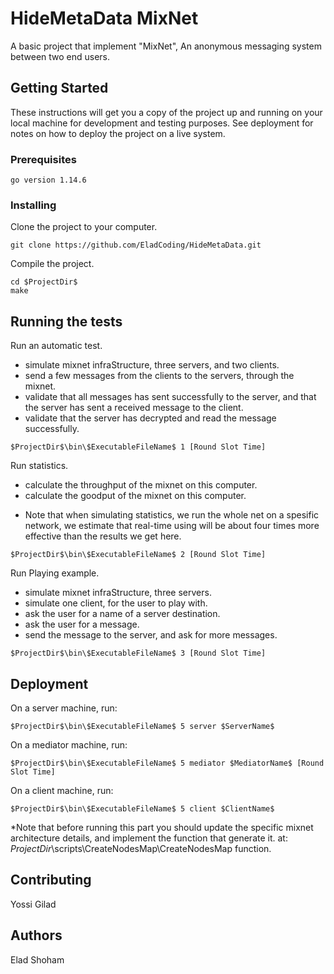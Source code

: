 # HideMetaData MixNet

A basic project that implement "MixNet", An anonymous messaging system between two end users.

## Getting Started

These instructions will get you a copy of the project up and running on your local machine for development and testing purposes. See deployment for notes on how to deploy the project on a live system.

### Prerequisites

```
go version 1.14.6
```

### Installing

Clone the project to your computer.

```
git clone https://github.com/EladCoding/HideMetaData.git
```

Compile the project.

```
cd $ProjectDir$
make
```

## Running the tests

Run an automatic test.
- simulate mixnet infraStructure, three servers, and two clients.
- send a few messages from the clients to the servers, through the mixnet.
- validate that all messages has sent successfully to the server, and that the server has sent a received message to the client.
- validate that the server has decrypted and read the message successfully.

```
$ProjectDir$\bin\$ExecutableFileName$ 1 [Round Slot Time]
```

Run statistics.
- calculate the throughput of the mixnet on this computer.
- calculate the goodput of the mixnet on this computer.
* Note that when simulating statistics, we run the whole net on a spesific network,
we estimate that real-time using will be about four times more effective than the results we get here.

```
$ProjectDir$\bin\$ExecutableFileName$ 2 [Round Slot Time]
```

Run Playing example.
- simulate mixnet infraStructure, three servers.
- simulate one client, for the user to play with.
- ask the user for a name of a server destination.
- ask the user for a message.
- send the message to the server, and ask for more messages.

```
$ProjectDir$\bin\$ExecutableFileName$ 3 [Round Slot Time]
```

## Deployment

On a server machine, run:

```
$ProjectDir$\bin\$ExecutableFileName$ 5 server $ServerName$
```

On a mediator machine, run:

```
$ProjectDir$\bin\$ExecutableFileName$ 5 mediator $MediatorName$ [Round Slot Time]
```


On a client machine, run:

```
$ProjectDir$\bin\$ExecutableFileName$ 5 client $ClientName$
```


*Note that before running this part you should update the specific mixnet architecture details, 
and implement the function that generate it. at:
$ProjectDir$\scripts\CreateNodesMap\CreateNodesMap function.

## Contributing

Yossi Gilad

## Authors

Elad Shoham
